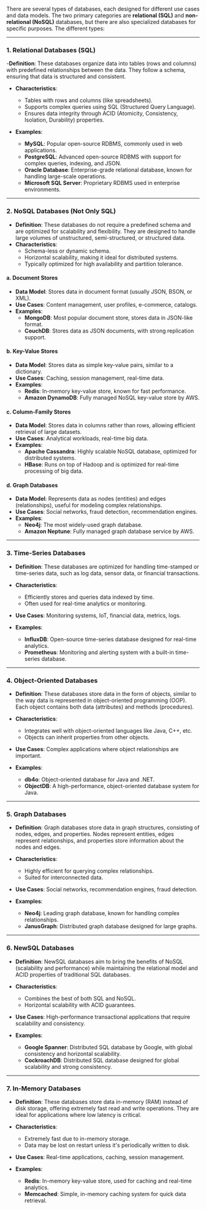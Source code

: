 There are several types of databases, each designed for different use cases and data models. The two primary categories are **relational (SQL)** and **non-relational (NoSQL)** databases, but there are also specialized databases for specific purposes. The different types:

---

### **1. Relational Databases (SQL)**
-**Definition**: These databases organize data into tables (rows and columns) with predefined relationships between the data. They follow a schema, ensuring that data is structured and consistent.

- **Characteristics**:
  - Tables with rows and columns (like spreadsheets).
  - Supports complex queries using SQL (Structured Query Language).
  - Ensures data integrity through ACID (Atomicity, Consistency, Isolation, Durability) properties.

- **Examples**:
  - **MySQL**: Popular open-source RDBMS, commonly used in web applications.
  - **PostgreSQL**: Advanced open-source RDBMS with support for complex queries, indexing, and JSON.
  - **Oracle Database**: Enterprise-grade relational database, known for handling large-scale operations.
  - **Microsoft SQL Server**: Proprietary RDBMS used in enterprise environments.

---

### **2. NoSQL Databases (Not Only SQL)**
- **Definition**: These databases do not require a predefined schema and are optimized for scalability and flexibility. They are designed to handle large volumes of unstructured, semi-structured, or structured data.
- **Characteristics**:
  - Schema-less or dynamic schema.
  - Horizontal scalability, making it ideal for distributed systems.
  - Typically optimized for high availability and partition tolerance.

#### a. **Document Stores**
- **Data Model**: Stores data in document format (usually JSON, BSON, or XML).
- **Use Cases**: Content management, user profiles, e-commerce, catalogs.
- **Examples**:
  - **MongoDB**: Most popular document store, stores data in JSON-like format.
  - **CouchDB**: Stores data as JSON documents, with strong replication support.


#### b. **Key-Value Stores**
- **Data Model**: Stores data as simple key-value pairs, similar to a dictionary.
- **Use Cases**: Caching, session management, real-time data.
- **Examples**:
  - **Redis**: In-memory key-value store, known for fast performance.
  - **Amazon DynamoDB**: Fully managed NoSQL key-value store by AWS.

#### c. **Column-Family Stores**
- **Data Model**: Stores data in columns rather than rows, allowing efficient retrieval of large datasets.
- **Use Cases**: Analytical workloads, real-time big data.
- **Examples**:
  - **Apache Cassandra**: Highly scalable NoSQL database, optimized for distributed systems.
  - **HBase**: Runs on top of Hadoop and is optimized for real-time processing of big data.

#### d. **Graph Databases**
- **Data Model**: Represents data as nodes (entities) and edges (relationships), useful for modeling complex relationships.
- **Use Cases**: Social networks, fraud detection, recommendation engines.
- **Examples**:
  - **Neo4j**: The most widely-used graph database.
  - **Amazon Neptune**: Fully managed graph database service by AWS.

---

### **3. Time-Series Databases**
- **Definition**: These databases are optimized for handling time-stamped or time-series data, such as log data, sensor data, or financial transactions.
- **Characteristics**:
  - Efficiently stores and queries data indexed by time.
  - Often used for real-time analytics or monitoring.
  
- **Use Cases**: Monitoring systems, IoT, financial data, metrics, logs.
- **Examples**:
  - **InfluxDB**: Open-source time-series database designed for real-time analytics.
  - **Prometheus**: Monitoring and alerting system with a built-in time-series database.

---

### **4. Object-Oriented Databases**
- **Definition**: These databases store data in the form of objects, similar to the way data is represented in object-oriented programming (OOP). Each object contains both data (attributes) and methods (procedures).
- **Characteristics**:
  - Integrates well with object-oriented languages like Java, C++, etc.
  - Objects can inherit properties from other objects.
  
- **Use Cases**: Complex applications where object relationships are important.
- **Examples**:
  - **db4o**: Object-oriented database for Java and .NET.
  - **ObjectDB**: A high-performance, object-oriented database system for Java.

---

### **5. Graph Databases**
- **Definition**: Graph databases store data in graph structures, consisting of nodes, edges, and properties. Nodes represent entities, edges represent relationships, and properties store information about the nodes and edges.
- **Characteristics**:
  - Highly efficient for querying complex relationships.
  - Suited for interconnected data.

- **Use Cases**: Social networks, recommendation engines, fraud detection.
- **Examples**:
  - **Neo4j**: Leading graph database, known for handling complex relationships.
  - **JanusGraph**: Distributed graph database designed for large graphs.

---

### **6. NewSQL Databases**
- **Definition**: NewSQL databases aim to bring the benefits of NoSQL (scalability and performance) while maintaining the relational model and ACID properties of traditional SQL databases.
- **Characteristics**:
  - Combines the best of both SQL and NoSQL.
  - Horizontal scalability with ACID guarantees.

- **Use Cases**: High-performance transactional applications that require scalability and consistency.
- **Examples**:
  - **Google Spanner**: Distributed SQL database by Google, with global consistency and horizontal scalability.
  - **CockroachDB**: Distributed SQL database designed for global scalability and strong consistency.

---

### **7. In-Memory Databases**
- **Definition**: These databases store data in-memory (RAM) instead of disk storage, offering extremely fast read and write operations. They are ideal for applications where low latency is critical.
- **Characteristics**:
  - Extremely fast due to in-memory storage.
  - Data may be lost on restart unless it's periodically written to disk.

- **Use Cases**: Real-time applications, caching, session management.
- **Examples**:
  - **Redis**: In-memory key-value store, used for caching and real-time analytics.
  - **Memcached**: Simple, in-memory caching system for quick data retrieval.
